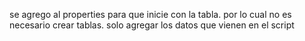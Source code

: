 se agrego al properties para que inicie con la tabla. por lo cual no es necesario crear tablas. solo agregar los datos que vienen en el script
